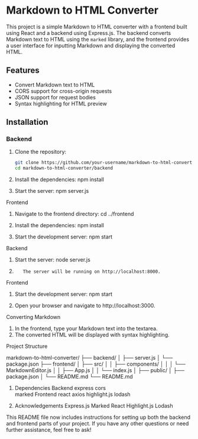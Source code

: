 # Markdown to HTML Converter

This project is a simple Markdown to HTML converter with a frontend built using React and a backend using Express.js. The backend converts Markdown text to HTML using the `marked` library, and the frontend provides a user interface for inputting Markdown and displaying the converted HTML.

## Features

- Convert Markdown text to HTML
- CORS support for cross-origin requests
- JSON support for request bodies
- Syntax highlighting for HTML preview

## Installation

### Backend

1. Clone the repository:

   ```bash
   git clone https://github.com/your-username/markdown-to-html-converter.git
   cd markdown-to-html-converter/backend

   ```

2. Install the dependencies:
   npm install

3. Start the server:
   npm server.js

Frontend

1.  Navigate to the frontend directory:
    cd ../frontend

2.  Install the dependencies:
    npm install

3.  Start the development server:
    npm start

Backend

1.  Start the server:
    node server.js

2.        The server will be running on http://localhost:8000.

Frontend

1. Start the development server:
   npm start

2. Open your browser and navigate to http://localhost:3000.

Converting Markdown

1. In the frontend, type your Markdown text into the textarea.
2. The converted HTML will be displayed with syntax highlighting.

Project Structure

markdown-to-html-converter/
├── backend/
│ ├── server.js
│ └── package.json
├── frontend/
│ ├── src/
│ │ ├── components/
│ │ │ └── MarkdownEditor.js
│ │ ├── App.js
│ │ └── index.js
│ ├── public/
│ ├── package.json
│ └── README.md
└── README.md

1. Dependencies
   Backend
   express
   cors  
    marked
   Frontend
   react
   axios
   highlight.js
   lodash

2. Acknowledgements
   Express.js
   Marked
   React
   Highlight.js
   Lodash

This README file now includes instructions for setting up both the backend and frontend parts of your project. If you have any other questions or need further assistance, feel free to ask!
